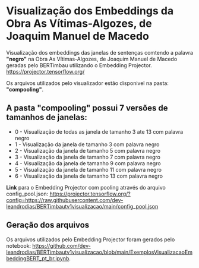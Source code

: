 # Visualização dos Embeddings da Obra As Vítimas-Algozes, de Joaquim Manuel de Macedo

Visualização dos embeddings das janelas de sentenças comtendo a palavra **"negro"** na Obra As Vítimas-Algozes, de Joaquim Manuel de Macedo geradas pelo BERTimbau utilizando o Embedding Projector.
https://projector.tensorflow.org/

Os arquivos utilizados pelo visualizador estão disponivel na pasta: **"compooling"**.


## A pasta **"compooling"** possui 7 versões de tamanhos de janelas:
- 0 - Visualização de todas as janela de tamanho 3 ate 13 com palavra negro
- 1 - Visualização da janela de tamanho 3 com palavra negro
- 2 - Visualização da janela de tamanho 5 com palavra negro
- 3 - Visualização da janela de tamanho 7 com palavra negro
- 4 - Visualização da janela de tamanho 9 com palavra negro
- 5 - Visualização da janela de tamanho 11 com palavra negro
- 6 - Visualização da janela de tamanho 13 com palavra negro


**Link** para o Embedding Projector com pooling através do arquivo config_pool.json:
<https://projector.tensorflow.org/?config=https://raw.githubusercontent.com/dev-leandrodias/BERTimbautv1visualizacao/main/config_pool.json>

## Geração dos arquivos

Os arquivos utilizados pelo Embedding Projector foram gerados pelo notebook: https://github.com/dev-leandrodias/BERTimbautv1visualizacao/blob/main/ExemplosVisualizacaoEmbeddingBERT_pt_br.ipynb.
